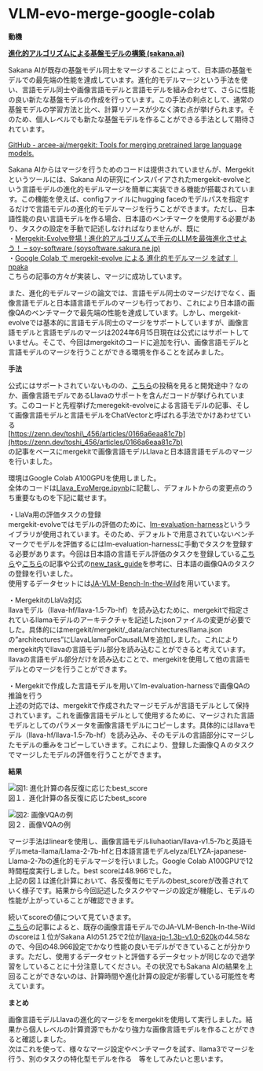 # VLM-evo-merge-google-colab

**動機**

[**進化的アルゴリズムによる基盤モデルの構築 (sakana.ai)**](https://sakana.ai/evolutionary-model-merge-jp/)

Sakana AIが既存の基盤モデル同士をマージすることによって、日本語の基盤モデルでの最先端の性能を達成しています。進化的モデルマージという手法を使い、言語モデル同士や画像言語モデルと言語モデルを組み合わせて、さらに性能の良い新たな基盤モデルの作成を行っています。この手法の利点として、通常の基盤モデルの学習方法と比べ、計算リソースが少なく済む点が挙げられます。そのため、個人レベルでも新たな基盤モデルを作ることができる手法として期待されています。

[GitHub \- arcee-ai/mergekit: Tools for merging pretrained large language models.](https://github.com/arcee-ai/mergekit)

Sakana AIからはマージを行うためのコードは提供されていませんが、Mergekitというツールには、Sakana AIの研究にインスパイアされたmergekit-evolveという言語モデルの進化的モデルマージを簡単に実装できる機能が搭載されています。この機能を使えば、configファイルにhugging faceのモデルパスを指定するだけで言語モデルの進化的モデルマージを行うことができます。ただし、日本語性能の良い言語モデルを作る場合、日本語のベンチマークを使用する必要があり、タスクの設定を手動で記述しなければなりませんが、既に  
・[Mergekit-Evolve登場！進化的アルゴリズムで手元のLLMを最強進化させよう！ – soy-software (soysoftware.sakura.ne.jp)](https://soysoftware.sakura.ne.jp/archives/3872)  
・[Google Colab で mergekit-evolve による 進化的モデルマージ を試す｜npaka](https://note.com/npaka/n/n42129c043026)  
こちらの記事の方々が実装し、マージに成功しています。

また、進化的モデルマージの論文では、言語モデル同士のマージだけでなく、画像言語モデルと日本語言語モデルのマージも行っており、これにより日本語の画像QAのベンチマークで最先端の性能を達成しています。しかし、mergekit-evolveでは基本的に言語モデル同士のマージをサポートしていますが、画像言語モデルと言語モデルのマージは2024年6月15日現在は公式にはサポートしていません。そこで、今回はmergekitのコードに追加を行い、画像言語モデルと言語モデルのマージを行うことができる環境を作ることを試みました。

**手法**

公式にはサポートされていないものの、[こちら](https://github.com/EleutherAI/lm-evaluation-harness/pull/1832/files)の投稿を見ると開発途中？なのか、画像言語モデルであるLlavaのサポートを含んだコードが挙げられています。このコードと先程挙げたmeregekit-evolveによる言語モデルの記事、そして画像言語モデルと言語モデルをChatVectorと呼ばれる手法でかけあわせている  
[https://zenn.dev/toshi\_456/articles/0166a6eaa81c7b](https://zenn.dev/toshi_456/articles/0166a6eaa81c7b)  
の記事をベースにmergekitで画像言語モデルLlavaと日本語言語モデルのマージを行いました。

環境はGoogle Colab A100GPUを使用しました。  
全体のコードは[Llava\_EvoMerge.ipynb](https://colab.research.google.com/github/godaharu/VLM-evo-merge-google-colab/blob/main/Llava_EvoMerge.ipynb)に記載し、デフォルトからの変更点のうち重要なものを下記に載せます。

・LlaVa用の評価タスクの登録  
mergekit-evolveではモデルの評価のために、[lm-evaluation-harness](https://github.com/EleutherAI/lm-evaluation-harness)というライブラリが使用されています。そのため、デフォルトで用意されていないベンチマークでモデルを評価するにはlm-evaluation-harnessに手動でタスクを登録する必要があります。今回は日本語の言語モデル評価のタスクを登録している[こちら](https://soysoftware.sakura.ne.jp/archives/3872)や[こちら](https://note.com/npaka/n/n42129c043026)の記事や公式の[new\_task\_guide](https://github.com/EleutherAI/lm-evaluation-harness/blob/main/docs/new_task_guide.md)を参考に、日本語の画像QAのタスクの登録を行いました。  
使用するデータセットには[JA-VLM-Bench-In-the-Wild](https://huggingface.co/datasets/SakanaAI/JA-VLM-Bench-In-the-Wild)を用いています。

・MergekitのLlaVa対応  
llavaモデル（llava-hf/llava-1.5-7b-hf）を読み込むために、mergekitで指定されているllamaモデルのアーキテクチャを記述したjsonファイルの変更が必要でした。具体的にはmergekit/mergekit/\_data/architectures/llama.jsonの”architectures”にLlavaLlamaForCausalLMを追加しました。これによりmergekit内でllavaの言語モデル部分を読み込むことができると考えています。llavaの言語モデル部分だけを読み込むことで、mergekitを使用して他の言語モデルとのマージを行うことができます。

・Mergekitで作成した言語モデルを用いてlm-evaluation-harnessで画像QAの推論を行う  
上述の対応では、mergekitで作成されたマージモデルが言語モデルとして保持されています。これを画像言語モデルとして使用するために、マージされた言語モデルとしてのパラメータを画像言語モデルにコピーします。具体的にはllavaモデル（llava-hf/llava-1.5-7b-hf）を読み込み、そのモデルの言語部分にマージしたモデルの重みをコピーしていきます。これにより、登録した画像ＱＡのタスクでマージしたモデルの評価を行うことができます。

**結果**

![図1: 進化計算の各反復に応じたbest_score](https://github.com/user-attachments/assets/8f8d90af-ffaf-4bf2-bef8-37aae0fada77)  
図１．進化計算の各反復に応じたbest_score

![図2: 画像VQAの例](https://github.com/user-attachments/assets/4ef0ce02-29c0-42e7-a058-d159f97b4d5f)  
図２．画像VQAの例

マージ手法はlinearを使用し、画像言語モデルliuhaotian/llava-v1.5-7bと英語モデルmeta-llama/Llama-2-7b-hfと日本語言語モデルelyza/ELYZA-japanese-Llama-2-7bの進化的モデルマージを行いました。Google Colab A100GPUで12時間程度実行しました。best scoreは48.966でした。  
上記の図１は進化計算において、各反復毎にモデルのbest\_scoreが改善されていく様子です。結果から今回記述したタスクやマージの設定が機能し、モデルの性能が上がっていることが確認できます。

続いてscoreの値について見ていきます。  
[こちら](https://zenn.dev/toshi_456/articles/0166a6eaa81c7b)の記事によると、既存の画像言語モデルでのJA-VLM-Bench-In-the-Wildのscoreは１位がSakana AIの51.25で2位が[llava-jp-1.3b-v1.0-620k](https://huggingface.co/toshi456/llava-jp-1.3b-v1.0-620k)の44.58なので、今回の48.966設定でかなり性能の良いモデルができていることが分かります。ただし、使用するデータセットと評価するデータセットが同じなので過学習をしていることに十分注意してください。その状況でもSakana AIの結果を上回ることができないのは、計算時間や進化計算の設定が影響している可能性を考えています。

**まとめ**

画像言語モデルLlavaの進化的マージををmergekitを使用して実行しました。結果から個人レベルの計算資源でもかなり強力な画像言語モデルを作ることができると確認しました。  
次はこれを使って、様々なマージ設定やベンチマークを試す、llama3でマージを行う、別のタスクの特化型モデルを作る　等をしてみたいと思います。
